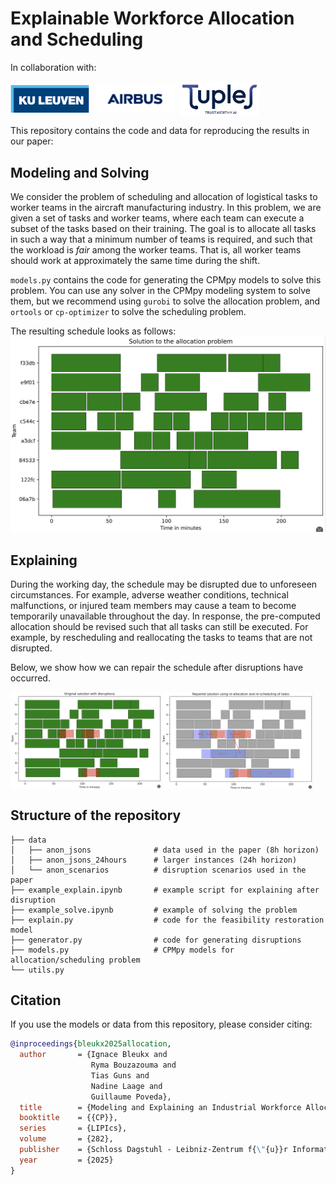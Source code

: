 # Explainable Workforce Allocation and Scheduling

In collaboration with:

<div style="display: flex; align-items: center; gap: 10px;">
  <img src="fig/KUL_Logo.png" width=25%>
  <img src="fig/Airbus_Logo.png" width=25%>
  <img src="fig/TUPLES_logo.webp", width=25%>
</div>


This repository contains the code and data for reproducing the results in our paper:

## Modeling and Solving
We consider the problem of scheduling and allocation of logistical tasks to worker teams in the aircraft manufacturing industry.
In this problem, we are given a set of tasks and worker teams, where each team can execute a subset of the tasks based on their training.
The goal is to allocate all tasks in such a way that a minimum number of teams is required, and such that the workload is _fair_ among the worker teams.
That is, all worker teams should work at approximately the same time during the shift.

`models.py` contains the code for generating the CPMpy models to solve this problem. You can use any solver in the CPMpy modeling system to solve them, but we recommend using `gurobi` to solve the allocation problem, and `ortools` or `cp-optimizer` to solve the scheduling problem.

The resulting schedule looks as follows:
![Optimal and fair schedule](fig/solution.png)

## Explaining
During the working day, the schedule may be disrupted due to unforeseen circumstances.
For example, adverse weather conditions, technical malfunctions, or injured team members may cause a team to become temporarily unavailable throughout the day.
In response, the pre-computed allocation should be revised such that all tasks can still be executed.
For example, by rescheduling and reallocating the tasks to teams that are not disrupted.

Below, we show how we can repair the schedule after disruptions have occurred.

<div style="display: flex; align-items: center;">
  <img src="fig/disruption.png" width=48%>
  <img src="fig/repair.png" width=48%>
</div>


## Structure of the repository
```
├── data
│   ├── anon_jsons              # data used in the paper (8h horizon)
│   ├── anon_jsons_24hours      # larger instances (24h horizon)
│   └── anon_scenarios          # disruption scenarios used in the paper
├── example_explain.ipynb       # example script for explaining after disruption
├── example_solve.ipynb         # example of solving the problem
├── explain.py                  # code for the feasibility restoration model
├── generator.py                # code for generating disruptions
├── models.py                   # CPMpy models for allocation/scheduling problem
└── utils.py
```

## Citation

If you use the models or data from this repository, please consider citing:
```bibtex
@inproceedings{bleukx2025allocation,
  author       = {Ignace Bleukx and
                  Ryma Bouzazouma and
                  Tias Guns and
                  Nadine Laage and
                  Guillaume Poveda},
  title        = {Modeling and Explaining an Industrial Workforce Allocation and Scheduling Problem},
  booktitle    = {{CP}},
  series       = {LIPIcs},
  volume       = {282},
  publisher    = {Schloss Dagstuhl - Leibniz-Zentrum f{\"{u}}r Informatik},
  year         = {2025}
}
```
